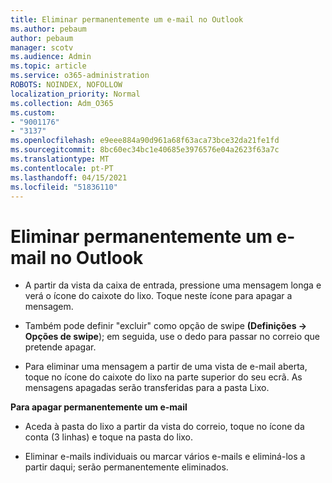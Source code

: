 ```yaml
---
title: Eliminar permanentemente um e-mail no Outlook
ms.author: pebaum
author: pebaum
manager: scotv
ms.audience: Admin
ms.topic: article
ms.service: o365-administration
ROBOTS: NOINDEX, NOFOLLOW
localization_priority: Normal
ms.collection: Adm_O365
ms.custom:
- "9001176"
- "3137"
ms.openlocfilehash: e9eee884a90d961a68f63aca73bce32da21fe1fd
ms.sourcegitcommit: 8bc60ec34bc1e40685e3976576e04a2623f63a7c
ms.translationtype: MT
ms.contentlocale: pt-PT
ms.lasthandoff: 04/15/2021
ms.locfileid: "51836110"
---
```

# <a name="permanently-delete-an-email-in-outlook"></a>Eliminar permanentemente um e-mail no Outlook

- A partir da vista da caixa de entrada, pressione uma mensagem longa e verá o ícone do caixote do lixo. Toque neste ícone para apagar a mensagem.

- Também pode definir "excluir" como opção de swipe **(Definições -> Opções de swipe**); em seguida, use o dedo para passar no correio que pretende apagar. 

- Para eliminar uma mensagem a partir de uma vista de e-mail aberta, toque no ícone do caixote do lixo na parte superior do seu ecrã. As mensagens apagadas serão transferidas para a pasta Lixo. 

**Para apagar permanentemente um e-mail**

- Aceda à pasta do lixo a partir da vista do correio, toque no ícone da conta (3 linhas) e toque na pasta do lixo.

- Eliminar e-mails individuais ou marcar vários e-mails e eliminá-los a partir daqui; serão permanentemente eliminados.